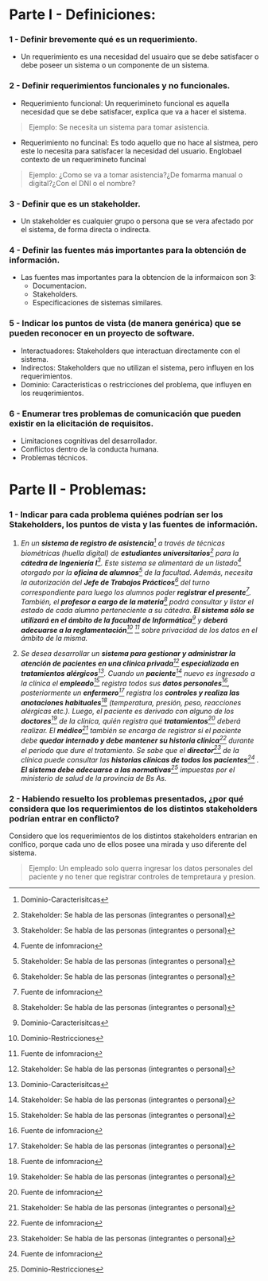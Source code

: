 # Parte I - Definiciones:

### 1 - Definir brevemente qué es un requerimiento.
* Un requerimiento es una necesidad del usuairo que se debe satisfacer o debe poseer un sistema o un componente de un sistema.

### 2 - Definir requerimientos funcionales y no funcionales.
* Requerimiento funcional: Un requerimineto funcional es aquella necesidad que se debe satisfacer, explica que va a hacer el sistema.
> Ejemplo: Se necesita un sistema para tomar asistencia.
* Requerimiento no funcinal: Es todo aquello que no hace al sistmea, pero este lo necesita para satisfacer la necesidad del usuario. Englobael contexto de un requerimineto funcinal
> Ejemplo: ¿Como se va a tomar asistencia?¿De fomarma manual o digital?¿Con el DNI o el nombre?

### 3 - Definir que es un stakeholder.
* Un stakeholder es cualquier grupo o persona que se vera afectado por el sistema, de forma directa o indirecta.

### 4 - Definir las fuentes más importantes para la obtención de información.
* Las fuentes mas importantes para la obtencion de la informaicon son 3:
  * Documentacion.
  * Stakeholders.
  * Especificaciones de sistemas similares.

### 5 - Indicar los puntos de vista (de manera genérica) que se pueden reconocer en un proyecto de software.
* Interactuadores: Stakeholders que interactuan directamente con el sistema.
* Indirectos: Stakeholders que no utilizan el sistema, pero influyen en los requerimientos.
* Dominio: Caracteristicas o restricciones del problema, que influyen en los reuqerimientos.

### 6 - Enumerar tres problemas de comunicación que pueden existir en la elicitación de requisitos.
* Limitaciones cognitivas del desarrollador.
* Conflictos dentro de la conducta humana. 
* Problemas técnicos.

# Parte II - Problemas:

### 1 - Indicar para cada problema quiénes podrían ser los Stakeholders, los puntos de vista y las fuentes de información.
1. _En un **sistema de registro de asistencia**[^2] a través de técnicas biométricas (huella digital) de **estudiantes universitarios**[^1] para la **cátedra de Ingeniería I**[^1]. Este sistema se alimentará de un listado[^4] otorgado por la **oficina de alumnos**[^1] de la facultad. Además, necesita la autorización del **Jefe de Trabajos Prácticos**[^1] del turno correspondiente para luego los alumnos poder **registrar el presente**[^4]. También, el **profesor a cargo de la materia**[^1] podrá consultar y listar el estado de cada alumno perteneciente a su cátedra. **El sistema sólo se utilizará en el ámbito de la facultad de Informática**[^2] y **deberá adecuarse a la reglamentación**[^3] [^4] sobre privacidad de los datos en el ámbito de la misma._

2. _Se desea desarrollar un **sistema para gestionar y administrar la atención de pacientes en una clínica privada**[^1] **especializada en tratamientos alérgicos**[^2]. Cuando un **paciente**[^1] nuevo es ingresado a la clínica el **empleado**[^1] registra todos sus **datos personales**[^4], posteriormente un **enfermero**[^1] registra los **controles y realiza las anotaciones habituales**[^4] (temperatura, presión, peso, reacciones alérgicas etc.). Luego, el paciente es derivado con alguno de los **doctores**[^1] de la clínica, quién registra qué **tratamientos**[^4] deberá realizar. El **médico**[^1] también se encarga de registrar si el paciente debe **quedar internado y debe mantener su historia clínica**[^4] durante el período que dure el tratamiento. Se sabe que el **director**[^1] de la clínica puede consultar las **historias clínicas de todos los pacientes**[^4] 
. **El sistema debe adecuarse a las normativas**[^3] impuestas por el ministerio de salud de la provincia de Bs As._

[^1]: Stakeholder: Se habla de las personas (integrantes o personal)
[^2]: Dominio-Caracterisitcas 
[^3]: Dominio-Restricciones
[^4]: Fuente de infomracion 
### 2 - Habiendo resuelto los problemas presentados, ¿por qué considera que los requerimientos de los distintos stakeholders podrían entrar en conflicto?
Considero que los requerimientos de los distintos stakeholders entrarian en conlfico, porque cada uno de ellos posee una mirada y uso diferente del sistema.
>Ejemplo: Un empleado solo querra ingresar los datos personales del paciente y no tener que registrar controles de tempretaura y presion.
